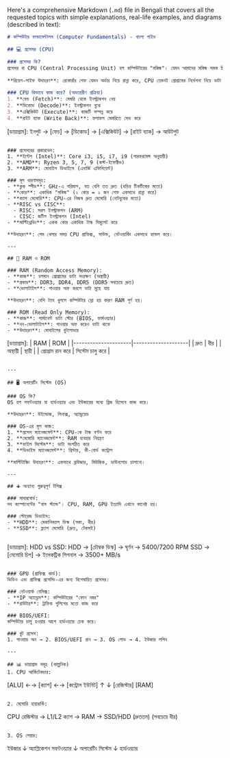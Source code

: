 Here's a comprehensive Markdown (`.md`) file in Bengali that covers all the requested topics with simple explanations, real-life examples, and diagrams (described in text):

```markdown
# কম্পিউটার ফান্ডামেন্টালস (Computer Fundamentals) - বাংলা গাইড

## 💻 প্রসেসর (CPU)

### প্রসেসর কি?
প্রসেসর বা CPU (Central Processing Unit) হল কম্পিউটারের "মস্তিষ্ক"। যেমন আমাদের মস্তিষ্ক সমস্ত চিন্তা-ভাবনা করে, CPU তেমনই সমস্ত গণনা এবং নির্দেশনা প্রক্রিয়া করে।

**রিয়েল-লাইফ উদাহরণ**: রেস্তোরাঁর শেফ যেমন অর্ডার নিয়ে রান্না করে, CPU তেমনই প্রোগ্রামের নির্দেশনা নিয়ে ডাটা প্রসেস করে।

### CPU কিভাবে কাজ করে? (অভ্যন্তরীণ প্রক্রিয়া)
1. **ফেচ (Fetch)**: মেমরি থেকে ইনস্ট্রাকশন নেয়
2. **ডিকোড (Decode)**: ইনস্ট্রাকশন বুঝে
3. **এক্সিকিউট (Execute)**: কাজটি সম্পন্ন করে
4. **রাইট ব্যাক (Write Back)**: ফলাফল মেমরিতে সেভ করে

```
[ডায়াগ্রাম]:
ইনপুট → [ফেচ] → [ডিকোড] → [এক্সিকিউট] → [রাইট ব্যাক] → আউটপুট
```

### প্রসেসরের প্রকারভেদ:
1. **ইন্টেল (Intel)**: Core i3, i5, i7, i9 (পারফরমেন্স অনুযায়ী)
2. **AMD**: Ryzen 3, 5, 7, 9 (কস্ট-ইফেক্টিভ)
3. **ARM**: মোবাইল ডিভাইসে (এনার্জি এফিশিয়েন্ট)

### মূল ধারণাসমূহ:
- **ক্লক স্পীড**: GHz-এ পরিমাপ, যত বেশি তত দ্রুত (ঘড়ির টিকটিকের মতো)
- **কোর**: একাধিক "মস্তিষ্ক" (২ কোর = ২ জন শেফ একসাথে রান্না করে)
- **ক্যাশ মেমোরি**: CPU-এর নিজস্ব দ্রুত মেমোরি (নোটবুকের মতো)
- **RISC vs CISC**: 
  - RISC: সরল ইনস্ট্রাকশন (ARM)
  - CISC: জটিল ইনস্ট্রাকশন (Intel)
- **মাল্টিথ্রেডিং**: একক কোর একাধিক টাস্ক সিমুলেট করে

**উদাহরণ**: গেম খেলার সময় CPU গ্রাফিক্স, সাউন্ড, নেটওয়ার্কিং একসাথে হ্যান্ডল করে।

---

## 🧠 RAM ও ROM

### RAM (Random Access Memory):
- **কাজ**: চলমান প্রোগ্রামের ডাটা সংরক্ষণ (অস্থায়ী)
- **প্রকার**: DDR3, DDR4, DDR5 (DDR5 সবচেয়ে দ্রুত)
- **ভোলাটাইল**: পাওয়ার অফ করলে ডাটা মুছে যায়

**উদাহরণ**: বেশি ট্যাব খুললে কম্পিউটার স্লো হয় কারণ RAM পূর্ণ হয়।

### ROM (Read Only Memory):
- **কাজ**: পার্মানেন্ট ডাটা স্টোর (BIOS, ফার্মওয়্যার)
- **নন-ভোলাটাইল**: পাওয়ার অফ করেও ডাটা থাকে
- **উদাহরণ**: মোবাইলের বুটলোডার

```
[ডায়াগ্রাম]:
| RAM                | ROM                |
|---------------------|--------------------|
| দ্রুত               | ধীর                |
| অস্থায়ী             | স্থায়ী             |
| প্রোগ্রাম রান করে   | সিস্টেম চালু করে   |
```

---

## 🖥️ অপারেটিং সিস্টেম (OS)

### OS কি?
OS হল সফটওয়্যার যা হার্ডওয়্যার এবং ইউজারের মধ্যে ব্রিজ হিসেবে কাজ করে।

**উদাহরণ**: উইন্ডোজ, লিনাক্স, অ্যান্ড্রয়েড

### OS-এর মূল কাজ:
1. **প্রসেস ম্যানেজমেন্ট**: CPU-কে টাস্ক বণ্টন করে
2. **মেমোরি ম্যানেজমেন্ট**: RAM ব্যবহার নিয়ন্ত্রণ
3. **ফাইল সিস্টেম**: ডাটা সংগঠিত করে
4. **ডিভাইস ম্যানেজমেন্ট**: প্রিন্টার, কী-বোর্ড কন্ট্রোল

**মাল্টিটাস্কিং উদাহরণ**: একসাথে ব্রাউজার, মিউজিক, ডাউনলোড চালানো।

---

## ➕ অন্যান্য গুরুত্বপূর্ণ টপিক্স

### মাদারবোর্ড:
সব কম্পোনেন্টের "বাস স্ট্যান্ড"। CPU, RAM, GPU ইত্যাদি এখানে কানেক্ট হয়।

### স্টোরেজ ডিভাইস:
- **HDD**: মেকানিক্যাল ডিস্ক (সস্তা, ধীর)
- **SSD**: ফ্ল্যাশ মেমোরি (দ্রুত, টেকসই)
  
```
[ডায়াগ্রাম]:
HDD vs SSD:
HDD → [চৌম্বক ডিস্ক] → ঘূর্ণন → 5400/7200 RPM
SSD → [মেমোরি চিপ] → ইলেকট্রিক সিগনাল → 3500+ MB/s
```

### GPU (গ্রাফিক্স কার্ড):
ভিডিও এবং গ্রাফিক্স প্রসেসিং-এর জন্য বিশেষায়িত প্রসেসর।

### নেটওয়ার্ক বেসিক্স:
- **IP অ্যাড্রেস**: কম্পিউটারের "ফোন নম্বর"
- **রাউটার**: ট্রাফিক পুলিশের মতো কাজ করে

### BIOS/UEFI:
কম্পিউটার চালু হওয়ার আগে হার্ডওয়্যার চেক করে।

### বুট প্রসেস:
1. পাওয়ার অন → 2. BIOS/UEFI রান → 3. OS লোড → 4. ইউজার লগিন

---

## 📊 ডায়াগ্রাম সমূহ (কাল্পনিক)
1. CPU আর্কিটেকচার:
```
[ALU] ←→ [ক্যাশ] ←→ [কন্ট্রোল ইউনিট]
  ↑           ↓
[রেজিস্টার]  [RAM]
```

2. মেমোরি হায়ারার্কি:
```
CPU রেজিস্টার → L1/L2 ক্যাশ → RAM → SSD/HDD
(দ্রুততম)                      (সবচেয়ে ধীর)
```

3. OS লেয়ার:
```
ইউজার
↓
অ্যাপ্লিকেশন সফটওয়্যার
↓
অপারেটিং সিস্টেম
↓
হার্ডওয়্যার
```

```

```

